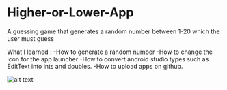 # Higher-or-Lower-App
A guessing game that generates a random number between 1-20 which the user must guess

What I learned :
-How to generate a random number
-How to change the icon for the app launcher
-How to convert android studio types such as EditText into ints and doubles.
-How to upload apps on github. 


![alt text](https://i.imgur.com/xHLdjbX.jpg?1)  
